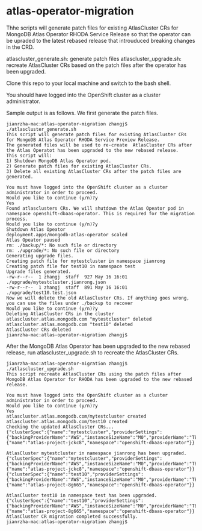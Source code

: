 # atlas-operator-migration

Thhe scripts will generate patch files for existing AtlasCluster CRs for MongoDB Atlas Operator RHODA Service Release so that the operator can be upraded to the latest rebased release that introuduced breaking changes in the CRD.

atlascluster_generate.sh: generate patch files
atlascluster_upgrade.sh: recreate AtlasCluster CRs based on the patch files after the operator has been upgraded.

Clone this repo to your local machine and switch to the bash shell.

You should have logged into the OpenShift cluster as a cluster administrator.

Sample output is as follows.
We first generate the patch files.
```
jianrzha-mac:atlas-operator-migration zhangj$ ./atlascluster_generate.sh 
This script will generate patch files for existing AtlasCluster CRs for MongoDB Atlas Operator RHODA Service Preview Release.
The generated files will be used to re-create  AtlasCluster CRs after the Atlas Operatot has been upgraded to the new rebased release.
This script will:
1) Shutdown MongoDB Atlas Operator pod.
2) Generate patch files for existing AtlasCluster CRs.
3) Delete all existing AtlasCluster CRs after the patch files are generated.

You must have logged into the OpenShift cluster as a cluster administrator in order to proceed.
Would you like to continue (y/n)?y
Yes
Found atlasclusters CRs. We will shutdown the Atlas Opeator pod in namespace openshift-dbaas-operator. This is required for the migration process.
Would you like to continue (y/n)?y
Shutdown Atlas Opeator
deployment.apps/mongodb-atlas-operator scaled
Atlas Opeator paused
rm: ./backup/*: No such file or directory
rm: ./upgrade/*: No such file or directory
Generating upgrade files.
Creating patch file for mytestcluster in namespace jianrong
Creating patch file for test10 in namespace test
Upgrade files generated.
-rw-r--r--  1 zhangj  staff  927 May 16 16:01 ./upgrade/mytestcluster.jianrong.json
-rw-r--r--  1 zhangj  staff  891 May 16 16:01 ./upgrade/test10.test.json
Now we will delete the old AtlasCluster CRs. If anything goes wrong, you can use the files under ./backup to recover
Would you like to continue (y/n)?y
Deleting AtlasCluster CRs in the cluster
atlascluster.atlas.mongodb.com "mytestcluster" deleted
atlascluster.atlas.mongodb.com "test10" deleted
AtlasCluster CRs deleted
jianrzha-mac:atlas-operator-migration zhangj$ 
```
After the MongoDB Atlas Operator has been upgraded to the new rebased release, run atlascluster_upgrade.sh to recreate the AtlasCluster CRs.
```
jianrzha-mac:atlas-operator-migration zhangj$ ./atlascluster_upgrade.sh 
This script recreate AtlasCluster CRs using the patch files after MongoDB Atlas Operator for RHODA has been upgraded to the new rebased release.

You must have logged into the OpenShift cluster as a cluster administrator in order to proceed.
Would you like to continue (y/n)?y
Yes
atlascluster.atlas.mongodb.com/mytestcluster created
atlascluster.atlas.mongodb.com/test10 created
Checking the updated AtlasCluster CRs...
{"clusterSpec":{"name":"mytestcluster","providerSettings":{"backingProviderName":"AWS","instanceSizeName":"M0","providerName":"TENANT","regionName":"US_EAST_1"}},"projectRef":{"name":"atlas-project-jckc8","namespace":"openshift-dbaas-operator"}}

AtlasCluster mytestcluster in namespace jianrong has been upgraded.
{"clusterSpec":{"name":"mytestcluster","providerSettings":{"backingProviderName":"AWS","instanceSizeName":"M0","providerName":"TENANT","regionName":"US_EAST_1"}},"projectRef":{"name":"atlas-project-jckc8","namespace":"openshift-dbaas-operator"}}
{"clusterSpec":{"name":"test10","providerSettings":{"backingProviderName":"AWS","instanceSizeName":"M0","providerName":"TENANT","regionName":"US_EAST_1"}},"projectRef":{"name":"atlas-project-8g665","namespace":"openshift-dbaas-operator"}}

AtlasCluster test10 in namespace test has been upgraded.
{"clusterSpec":{"name":"test10","providerSettings":{"backingProviderName":"AWS","instanceSizeName":"M0","providerName":"TENANT","regionName":"US_EAST_1"}},"projectRef":{"name":"atlas-project-8g665","namespace":"openshift-dbaas-operator"}}
AtlasCluster CR migration completed successfully.
jianrzha-mac:atlas-operator-migration zhangj$ 
```
